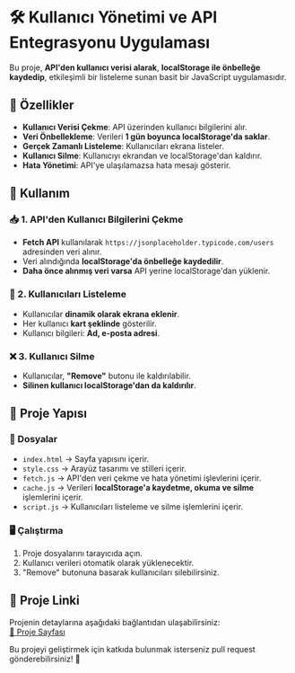 # 🛠️ Kullanıcı Yönetimi ve API Entegrasyonu Uygulaması

Bu proje, **API'den kullanıcı verisi alarak**, **localStorage ile önbelleğe kaydedip**, etkileşimli bir listeleme sunan basit bir JavaScript uygulamasıdır.

## 📌 Özellikler
- **Kullanıcı Verisi Çekme**: API üzerinden kullanıcı bilgilerini alır.
- **Veri Önbellekleme**: Verileri **1 gün boyunca localStorage'da saklar**.
- **Gerçek Zamanlı Listeleme**: Kullanıcıları ekrana listeler.
- **Kullanıcı Silme**: Kullanıcıyı ekrandan ve localStorage'dan kaldırır.
- **Hata Yönetimi**: API'ye ulaşılamazsa hata mesajı gösterir.

## 🎯 Kullanım

### 📥 1. API'den Kullanıcı Bilgilerini Çekme
- **Fetch API** kullanılarak `https://jsonplaceholder.typicode.com/users` adresinden veri alınır.
- Veri alındığında **localStorage'da önbelleğe kaydedilir**.
- **Daha önce alınmış veri varsa** API yerine localStorage'dan yüklenir.

### 📂 2. Kullanıcıları Listeleme
- Kullanıcılar **dinamik olarak ekrana eklenir**.
- Her kullanıcı **kart şeklinde** gösterilir.
- Kullanıcı bilgileri: **Ad, e-posta adresi**.

### ❌ 3. Kullanıcı Silme
- Kullanıcılar, **"Remove"** butonu ile kaldırılabilir.
- **Silinen kullanıcı localStorage'dan da kaldırılır**.

## 🔧 Proje Yapısı

### 📜 Dosyalar
- `index.html` → Sayfa yapısını içerir.
- `style.css` → Arayüz tasarımı ve stilleri içerir.
- `fetch.js` → API'den veri çekme ve hata yönetimi işlevlerini içerir.
- `cache.js` → Verileri **localStorage'a kaydetme, okuma ve silme** işlemlerini içerir.
- `script.js` → Kullanıcıları listeleme ve silme işlemlerini içerir.

### 🖥️ Çalıştırma
1. Proje dosyalarını tarayıcıda açın.
2. Kullanıcı verileri otomatik olarak yüklenecektir.
3. "Remove" butonuna basarak kullanıcıları silebilirsiniz.

## 🔗 Proje Linki
Projenin detaylarına aşağıdaki bağlantıdan ulaşabilirsiniz:  
[📌 Proje Sayfası](https://helinucar.github.io/Insider-CodeCraft-Bootcamp/week-four/day-1-2/)

Bu projeyi geliştirmek için katkıda bulunmak isterseniz pull request gönderebilirsiniz! 🚀

